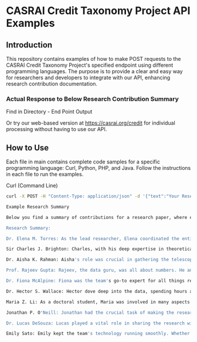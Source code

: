# CASRAI Credit Taxonomy Project API Examples

## Introduction
This repository contains examples of how to make POST requests to the CASRAI Credit Taxonomy Project's specified endpoint using different programming languages. The purpose is to provide a clear and easy way for researchers and developers to integrate with our API, enhancing research contribution documentation.

### Actual Response to Below Research Contribution Summary

Find in Directory - End Point Output

Or try our web-based version at https://casrai.org/credit for individual processing without having to use our API. 

## How to Use
Each file in main contains complete code samples for a specific programming language: Curl, Python, PHP, and Java. Follow the instructions in each file to run the examples.

Curl (Command Line)
```bash
curl -X POST -H "Content-Type: application/json" -d '{"text":"Your Research Contribution Summary Here... See below for example used in output direcotry."}' https://tools.casrai.org/generate-metadata

Example Research Summary    

Below you find a summary of contributions for a research paper, where each team member send their contributions via email in natural language to the research administration manager. Using the endpoint tools.casrai.org, you will get a response from our Llama 2 AI model traned in CRedIT taxonomy dictionary and roles. The servers returns files with the necessary data structures, graphs and metadata to utilize the data in other systems easily. You can find a web based version at casrai.org/credit - simply input the below text or any description of your research work's contributions.

Research Summary:

Dr. Elena M. Torres: As the lead researcher, Elena coordinated the entire project. She was the mastermind behind the research idea, drawing on her extensive knowledge in astrophysics to guide the team and the study's direction.

Sir Charles J. Brighton: Charles, with his deep expertise in theoretical physics, developed the complex mathematical models that formed the backbone of the research, helping the team understand the intricate details of gravitational lensing.

Dr. Aisha K. Rahman: Aisha's role was crucial in gathering the telescope data. Her keen eye for detail ensured that the team had the best possible observational data to work with.

Prof. Rajeev Gupta: Rajeev, the data guru, was all about numbers. He analyzed the vast amounts of data, making sense of the patterns and turning them into understandable insights about dark matter.

Dr. Fiona McAlpine: Fiona was the team's go-to expert for all things related to the telescopic instruments. Her technical know-how ensured that the equipment was always in top shape for capturing the best data.

Dr. Hector S. Wallace: Hector dove deep into the data, spending hours analyzing and interpreting the findings. His contributions were key to understanding the results of the study.

Maria Z. Li: As a doctoral student, Maria was involved in many aspects of the project, from data collection to drafting sections of the research paper, bringing a fresh perspective to the team.

Jonathan P. O'Neill: Jonathan had the crucial task of making the research accessible. He refined the manuscript, ensuring that the complex science was clearly and accurately conveyed.

Dr. Lucas DeSouza: Lucas played a vital role in sharing the research with the world. He managed the outreach, effectively communicating the study's findings to the broader scientific community and the public.

Emily Sato: Emily kept the team's technology running smoothly. Whether it was a software glitch or hardware hiccup, she was there to make sure the team had the tech support they needed.


